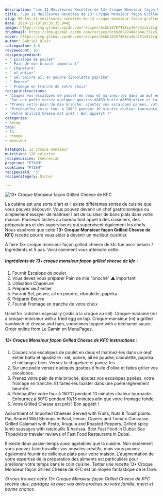 ```yaml
---
description: "Les 11 Meilleures Recettes de 13• Croque Monsieur façon Grilled Cheese de KFC"
title: "Les 11 Meilleures Recettes de 13• Croque Monsieur façon Grilled Cheese de KFC"
slug: 98-les-11-meilleures-recettes-de-13-croque-monsieur-facon-grilled-cheese-de-kfc
date: 2020-12-10T10:38:35.944Z
image: https://img-global.cpcdn.com/recipes/0cbb20787488ca4e/751x532cq70/13•-croque-monsieur-facon-grilled-cheese-de-kfc-photo-principale-de-la-recette.jpg
thumbnail: https://img-global.cpcdn.com/recipes/0cbb20787488ca4e/751x532cq70/13•-croque-monsieur-facon-grilled-cheese-de-kfc-photo-principale-de-la-recette.jpg
cover: https://img-global.cpcdn.com/recipes/0cbb20787488ca4e/751x532cq70/13•-croque-monsieur-facon-grilled-cheese-de-kfc-photo-principale-de-la-recette.jpg
author: Gabriel Blair
ratingvalue: 4.6
reviewcount: 10
recipeingredient:
- " Escalope de poulet"
- " Pain de mie brioch  important"
- " Chapelure"
- " uf entier"
- " Sel poivre ail en poudre ciboulette paprika"
- " Beurre"
- " Fromage en tranche de votre choix"
recipeinstructions:
- "Coupez vos escalopes de poulet en deux et marinez-les dans un œuf entier battu et ajoutez le : sel, poivre, ail en poudre, ciboulette, paprika et mélangez bien. Versez la chapelure et panez-les."
- "Sur une poêle versez quelques gouttes d&#39;huile d&#39;olive et faites griller vos escalopes."
- "Prenez votre pain de mie brioché, ajoutez vos escalopes panées, votre fromage en tranche. Et faites-les toaster dans une poêle légèrement beurrée."
- "Préchauffez votre four à 150°C pendant 10 minutes chaleur tournante. Enfournez à 50°C pendant 10/15 minutes afin que votre fromage fonde."
- "Votre Grilled Cheese est prêt ! Bon appétit !"
categories:
- Resep
tags:
- 13
- croque
- monsieur

katakunci: 13 croque monsieur 
nutrition: 126 calories
recipecuisine: Indonesian
preptime: "PT30M"
cooktime: "PT38M"
recipeyield: "3"
recipecategory: Dinner

---
```



![13• Croque Monsieur façon Grilled Cheese de KFC](https://img-global.cpcdn.com/recipes/0cbb20787488ca4e/751x532cq70/13•-croque-monsieur-facon-grilled-cheese-de-kfc-photo-principale-de-la-recette.jpg)

La cuisine est une sorte d'art et il existe différentes sortes de cuisine que vous pouvez découvrir. Vous pouvez devenir un chef gastronomique ou simplement essayer de maîtriser l'art de cuisiner de bons plats dans votre maison. Plusieurs tâches au bureau font appel à des cuisiniers, des préparateurs et des superviseurs qui supervisent également les chefs. Nous espérons que cette <strong> 13• Croque Monsieur façon Grilled Cheese de KFC </strong> recette pourra vous aider à devenir un meilleur cuisinier.

<!--inarticleads1-->

À faire 13• croque monsieur façon grilled cheese de kfc tue avoir besoin 7 Ingrédients et 5 pas. Voici comment vous atteindre cette.

##### Ingrédients de 13• croque monsieur façon grilled cheese de kfc :

1. Fournir  Escalope de poulet
1. Vous devez vous préparer  Pain de mie &#34;brioché&#34; ⚠️ important
1. Utilisation  Chapelure
1. Préparer  œuf entier
1. Fournir  Sel, poivre, ail en poudre, ciboulette, paprika
1. Préparer  Beurre
1. Fournir  Fromage en tranche de votre choix


Used for radishes especially (radis à la croque au sel). Croque-madame (m) a croque-monsieur with a fried egg on top. Croque-monsieur (m) a grilled sandwich of cheese and ham, sometimes topped with a béchamel sauce. Order online from Le Gamin on MenuPages. 

<!--inarticleads2-->

##### 13• Croque Monsieur façon Grilled Cheese de KFC instructions :

1. Coupez vos escalopes de poulet en deux et marinez-les dans un œuf entier battu et ajoutez le : sel, poivre, ail en poudre, ciboulette, paprika et mélangez bien. Versez la chapelure et panez-les.
1. Sur une poêle versez quelques gouttes d&#39;huile d&#39;olive et faites griller vos escalopes.
1. Prenez votre pain de mie brioché, ajoutez vos escalopes panées, votre fromage en tranche. Et faites-les toaster dans une poêle légèrement beurrée.
1. Préchauffez votre four à 150°C pendant 10 minutes chaleur tournante. Enfournez à 50°C pendant 10/15 minutes afin que votre fromage fonde.
1. Votre Grilled Cheese est prêt ! Bon appétit !


Assortment of Imported Cheeses Served with Fruits, Nuts &amp; Toast points. Pas Seared Wild Shrimps in Basil, lemon, Capers and Tomato Concasse. Grilled Calamari with Pesto, Arugula and Roasted Peppers. Grilled spicy lamb sausages with ratatouille &amp; harissa. Best Fast Food in Dubai: See Tripadvisor traveler reviews of Fast Food Restaurants in Dubai. 

<!--inarticleads1-->

<p>
Il existe deux passe-temps aussi agréables que la cuisine. Non seulement vous pouvez faire travailler vos muscles créatifs, mais vous pouvez également fournir de délicieux plats pour votre maison. L'augmentation de votre expertise de la préparation des aliments est particulière pour améliorer votre temps dans le coin cuisine. Tenter une recette 13• Croque Monsieur façon Grilled Cheese de KFC est un moyen fantastique de le faire.
</p>

<p>
<i>Si vous trouvez cette 13• Croque Monsieur façon Grilled Cheese de KFC recette utile, partagez-la avec vos amis proches ou votre famille, merci et bonne chance.</i>
</p>
